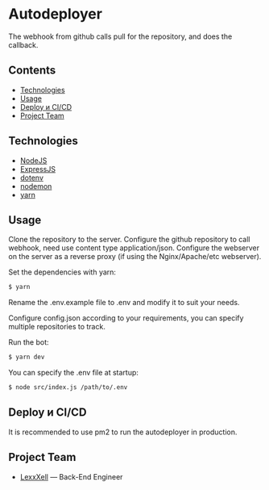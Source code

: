 # Autodeployer
The webhook from github calls pull for the repository, and does the callback.

## Contents
- [Technologies](#Technologies)
- [Usage](#usage)
- [Deploy и CI/CD](#deploy-and-ci/cd)
- [Project Team](#project-team)

## Technologies
- [NodeJS](https://nodejs.org/)
- [ExpressJS](https://expressjs.com/)
- [dotenv](https://github.com/motdotla/dotenv#readme)
- [nodemon](https://nodemon.io/)
- [yarn](https://yarnpkg.com/)


## Usage

Clone the repository to the server. Configure the github repository to call webhook, need use content type application/json. Configure the webserver on the server as a reverse proxy (if using the Nginx/Apache/etc webserver).

Set the dependencies with yarn:
```sh
$ yarn
```
Rename the .env.example file to .env and modify it to suit your needs.

Configure config.json according to your requirements, you can specify multiple repositories to track.

Run the bot:
```sh
$ yarn dev
```
You can specify the .env file at startup:
```sh
$ node src/index.js /path/to/.env
```

## Deploy и CI/CD
It is recommended to use pm2 to run the autodeployer in production.



## Project Team

- [LexxXell](https://t.me/lexxxell) — Back-End Engineer
